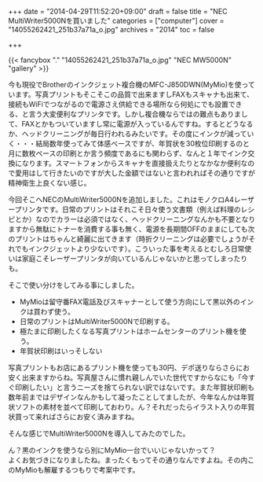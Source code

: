 +++
date = "2014-04-29T11:52:20+09:00"
draft = false
title = "NEC MultiWriter5000Nを買いました"
categories = ["computer"]
cover = "14055262421_251b37a71a_o.jpg"
archives = "2014"
toc = false

+++


{{< fancybox "." "14055262421_251b37a71a_o.jpg" "NEC MW5000N" "gallery" >}}

<p>今も現役でBrotherのインクジェット複合機のMFC-J850DWN(MyMio)を使っています。写真プリントもそこそこの品質で出来ますしFAXもスキャナも出来て、接続もWiFiでつながるので電源さえ供給できる場所なら何処にでも設置できる、と言う大変便利なプリンタです。しかし複合機ならではの難点もありまして、FAXとかもついていますし常に電源が入っているんですね。するとどうなるか、ヘッドクリーニングが毎日行われるみたいです。その度にインクが減っていく・・・結局数年使ってみて体感ベースですが、年賀状を30枚位印刷するのと月に数枚ペースの印刷とか言う頻度であるにも関わらず、なんと１年でインク交換になります。スマートフォンからスキャナを直接扱えたりとなかなか便利なので愛用はして行きたいのですが大した金額ではないと言われればその通りですが精神衛生上良くない感じ。</p>
<p>今回そこへNECのMultiWriter5000Nを追加しました。これはモノクロA4レーザープリンタです。日常のプリントはそれこそ日々使う文書類（例えば料理のレシピとか）なのでカラーは必須ではなく、ヘッドクリーニングなんかも不要となりますから無駄にトナーを消費する事も無く、電源を長期間OFFのままにしても次のプリントはちゃんと綺麗に出てきます（時折クリーニングは必要でしょうがそれでもインクジェットより少ないです）。こういった事を考えるとむしろ日常使いは家庭こそレーザープリンタが向いているんじゃないかと思ってしまったりも。</p>
<p>そこで使い分けをしてみる事にしました。</p>

 - MyMioは留守番FAX電話及びスキャナーとして使う方向にして黒以外のインクは買わず使う。
 - 日常のプリントはMultiWriter5000Nで印刷する。
 - 極たまに印刷したくなる写真プリントはホームセンターのプリント機を使う。
 - 年賀状印刷はいっそしない

<p>写真プリントもお店にあるプリント機を使っても30円、デポ送りならさらにお安く出来ますからね。写真屋さんに慣れ親しんでいた世代ですからなにも「今すぐ印刷したい」と言うニーズを捨てられない訳ではないです。また年賀状印刷も数年前まではデザインなんかもして凝ったことしてましたが、今年なんかは年賀状ソフトの素材を並べて印刷しておわり。ん？それだったらイラスト入りの年賀状買って来ればさらにお安く済みますね。</p>
<p>そんな感じでMultiWriter5000Nを導入してみたのでした。</p>
<p>ん？黒のインクを使うなら別にMyMio一台でいいじゃないかって？<br />
よくお気づきになりましたね。まったくもってその通りなんですよね。その内このMyMioも解雇するつもりで考案中です。</p>

